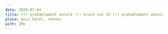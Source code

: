 ```yaml
---
date: 2020-07-04
title: !!! probablement annulé !!! krash noz IX !!! probablement annulé !!!
place: bois harel, rennes
with: 2Mo
---
```

